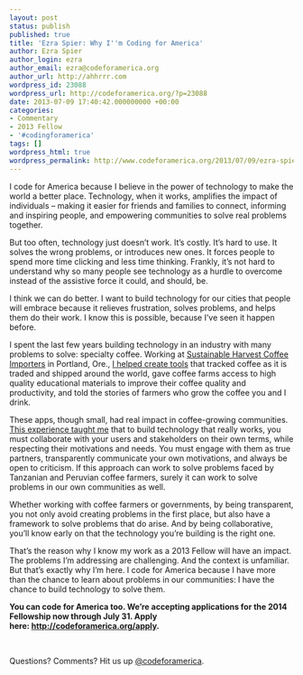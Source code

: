 ```yaml
---
layout: post
status: publish
published: true
title: 'Ezra Spier: Why I''m Coding for America'
author: Ezra Spier
author_login: ezra
author_email: ezra@codeforamerica.org
author_url: http://ahhrrr.com
wordpress_id: 23088
wordpress_url: http://codeforamerica.org/?p=23088
date: 2013-07-09 17:40:42.000000000 +00:00
categories:
- Commentary
- 2013 Fellow
- '#codingforamerica'
tags: []
wordpress_html: true
wordpress_permalink: http://www.codeforamerica.org/2013/07/09/ezra-spier-why-im-coding-for-america/
---
```


<p dir="ltr">I code for America because I believe in the power of technology to make the world a better place. Technology, when it works, amplifies the impact of individuals – making it easier for friends and families to connect, informing and inspiring people, and empowering communities to solve real problems together.</p>
<p dir="ltr">But too often, technology just doesn’t work. It’s costly. It’s hard to use. It solves the wrong problems, or introduces new ones. It forces people to spend more time clicking and less time thinking. Frankly, it’s not hard to understand why so many people see technology as a hurdle to overcome instead of the assistive force it could, and should, be.</p>
<p dir="ltr">I think we can do better. I want to build technology for our cities that people will embrace because it relieves frustration, solves problems, and helps them do their work. I know this is possible, because I’ve seen it happen before.</p>
<p dir="ltr">I spent the last few years building technology in an industry with many problems to solve: specialty coffee. Working at <a href="http://www.sustainableharvest.com/">Sustainable Harvest Coffee Importers</a> in Portland, Ore., <a href="http://www.sustainableharvest.com/mobile-tech/">I helped create tools</a> that tracked coffee as it is traded and shipped around the world, gave coffee farms access to high quality educational materials to improve their coffee quality and productivity, and told the stories of farmers who grow the coffee you and I drink.</p>
<p dir="ltr">These apps, though small, had real impact in coffee-growing communities. <a href="https://speakerdeck.com/ahhrrr/mobile-apps-for-coffee-farmers-10-lessons-learned-in-the-field" target="_blank">This experience taught me</a> that to build technology that really works, you must collaborate with your users and stakeholders on their own terms, while respecting their motivations and needs. You must engage with them as true partners, transparently communicate your own motivations, and always be open to criticism. If this approach can work to solve problems faced by Tanzanian and Peruvian coffee farmers, surely it can work to solve problems in our own communities as well.</p>
<p dir="ltr">Whether working with coffee farmers or governments, by being transparent, you not only avoid creating problems in the first place, but also have a framework to solve problems that do arise. And by being collaborative, you’ll know early on that the technology you’re building is the right one.</p>
<p dir="ltr">That’s the reason why I know my work as a 2013 Fellow will have an impact. The problems I’m addressing are challenging. And the context is unfamiliar. But that’s exactly why I’m here. I code for America because I have more than the chance to learn about problems in our communities: I have the chance to build technology to solve them.</p>
<p><strong>You can code for America too. We’re accepting applications for the 2014 Fellowship now through July 31. Apply here: <a href="http://codeforamerica.org/apply" target="_blank">http://codeforamerica.org/apply</a>.</strong></p>
<p> </p>
<p>Questions? Comments? Hit us up <a href="http://twitter.com/codeforamerica" target="_blank">@codeforamerica</a>.</p>
